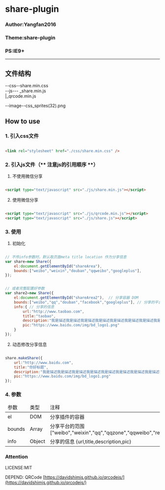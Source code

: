 # share-plugin  

### Author:Yangfan2016  
### Theme:share-plugin    
### PS:IE9+   

------------------------

## 文件结构

--css--share.min.css  
--js--- _share.min.js  
       |_qrcode.min.js  
      
--image--css_sprites(32).png  







## How to use

### 1. 引入css文件  
  

```html

<link rel="stylesheet" href="./css/share.min.css" />

```


### 2. 引入js文件（** 注意js的引用顺序 **） 

1. 不使用微信分享  

```html  

<script type="text/javascript" src="./js/share.min.js"></script>

```

2. 使用微信分享  

```html  

<script type="text/javascript" src="./js/qrcode.min.js"></script>
<script type="text/javascript" src="./js/share.js"></script>

```



### 3. 使用

1. 初始化

```js

// 不传info参数时，默认取页面meta title location 作为分享信息
var share=new Share({
    el:document.getElementById("shareArea"),
    bounds:["weibo","weixin","douban","qqweibo","googleplus"],
});


// 或者完整配置好参数
var share2=new Share({
    el:document.getElementById("shareArea2"),  // 分享容器 DOM
    bounds:["weibo","qq","douban","facebook","googleplus"], // 分享的平台范围
    info:{ // 分享的信息
        url:"http://www.taobao.com",
        title:"taobao",
        description:"我是描述我是描述我是描述我是描述我是描述我是描述我是描述我是描述我是描述我是描述",
        pic:"https://www.baidu.com/img/bd_logo1.png"
    }
});

```

2. 动态修改分享信息

```js

share.makeShare({
    url:"http://www.baidu.com",
    title:"你好标题",
    description:"我是描述我是描述我是描述我是描述我是描述我是描述我是描述我是描述我是描述我是描述",
    pic:"https://www.baidu.com/img/bd_logo1.png"
});

```
### 4. 参数

<table>
    <thead>
        <tr>
            <td>参数</td>
            <td>类型</td>
            <td>注释</td>
        </tr>
    </thead>
    <tbody>
        <tr>
            <td>el</td>
            <td>DOM</td>
            <td>分享插件的容器</td>
        </tr>
        <tr>
            <td>bounds</td>
            <td>Array</td>
            <td>分享平台的范围 ["weibo","weixin","qq","qqzone","qqweibo","renren","douban","facebook","googleplus"]</td>
        </tr>
        <tr>
            <td>info</td>
            <td>Object</td>
            <td>分享的信息 {url,title,description,pic}</td>
        </tr>
    </tbody>
</table>

### Attention

LICENSE:MIT   

DEPEND: QRCode [https://davidshimjs.github.io/qrcodejs/](https://davidshimjs.github.io/qrcodejs/)  
